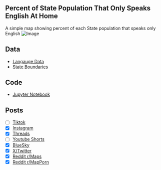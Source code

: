 ## Percent of State Population That Only Speaks English At Home
A simple map showing percent of each State population that speaks only English
![Image](https://drive.google.com/uc?export=view&id=)

## Data
* [Langauge Data](https://data.census.gov/table/ACSST1Y2023.S1601)
* [State Boundaries](https://www.census.gov/geographies/mapping-files/time-series/geo/carto-boundary-file.html)

## Code
* [Jupyter Notebook](FormatData.ipynb)

## Posts
- [ ] [Tiktok]()
- [x] [Instagram](https://www.instagram.com/p/DMiZ4j2RPz5/)
- [x] [Threads](https://www.threads.com/@vinemapper/post/DMiZ5GmxVnM)
- [ ] [Youtube Shorts]()
- [x] [BlueSky](https://bsky.app/profile/vinemapper.bsky.social/post/3lushxpgw222g)
- [x] [X/Twitter](https://x.com/VineMapper/status/1948783269035868295)
- [x] [Reddit r/Maps](https://www.reddit.com/r/Maps/comments/1m93vj7/percent_of_the_state_population_that_only_speaks/)
- [x] [Reddit r/MapPorn](https://www.reddit.com/r/MapPorn/comments/1m93vkk/percent_of_the_state_population_that_only_speaks/)
